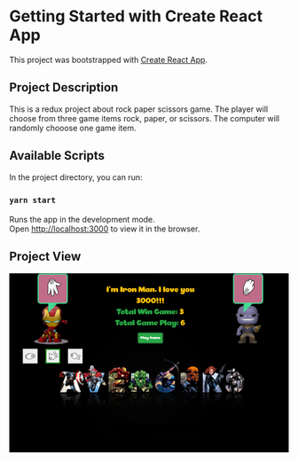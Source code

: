 # Getting Started with Create React App

This project was bootstrapped with [Create React App](https://github.com/facebook/create-react-app).

## Project Description

This is a redux project about rock paper scissors game. The player will choose from three game items rock, paper, or scissors. The computer will randomly chooose one game item.

## Available Scripts

In the project directory, you can run:

### `yarn start`

Runs the app in the development mode.\
Open [http://localhost:3000](http://localhost:3000) to view it in the browser.

## Project View

![project photo](rock-paper-scissors-game.png)
